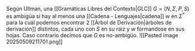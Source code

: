Según Ullman, una [[Gramáticas Libres del Contexto|GLC]] $G = (N, \Sigma, P, S)$ es ambigüa si hay al menos una [[Cadena - Lenguajes|cadena]] $w$ en $\Sigma^*$ para la cuál podemos encontrar 2 [[Árbol de Derivación|árboles de derivación]] distintos, cada uno con $S$ en su raiz y $w$ formandose en sus hojas.
Caso contrario decimos que $G$ es no-ambigüo.
![[Pasted image 20250509211701.png]]